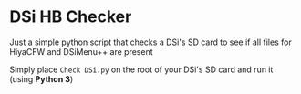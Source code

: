 # DSi HB Checker
Just a simple python script that checks a DSi's SD card to see if all files for HiyaCFW and DSiMenu++ are present

Simply place `Check DSi.py` on the root of your DSi's SD card and run it (using **Python 3**)
